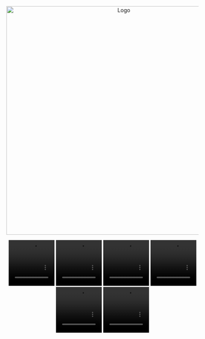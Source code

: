 <p align="center">
  <img src="assets/MakarAnim.gif" width="600" alt="Logo">
</p>

<p align="center">
  <video width="120" height="120" style="object-fit: cover;" controls>
    <source src="assets/example1.MP4" type="video/mp4">
    Tarayıcınız video etiketini desteklemiyor.
  </video>

  <video width="120" height="120" style="object-fit: cover;" controls>
    <source src="assets/example2.MP4" type="video/mp4">
    Tarayıcınız video etiketini desteklemiyor.
  </video>

  <video width="120" height="120" style="object-fit: cover;" controls>
    <source src="assets/example3.MP4" type="video/mp4">
    Tarayıcınız video etiketini desteklemiyor.
  </video>

  <video width="120" height="120" style="object-fit: cover;" controls>
    <source src="assets/example4.MP4" type="video/mp4">
    Tarayıcınız video etiketini desteklemiyor.
  </video>

  <video width="120" height="120" style="object-fit: cover;" controls>
    <source src="assets/example5.MP4" type="video/mp4">
    Tarayıcınız video etiketini desteklemiyor.
  </video>

  <video width="120" height="120" style="object-fit: cover;" controls>
    <source src="assets/example6.MP4" type="video/mp4">
    Tarayıcınız video etiketini desteklemiyor.
  </video>
</p>

